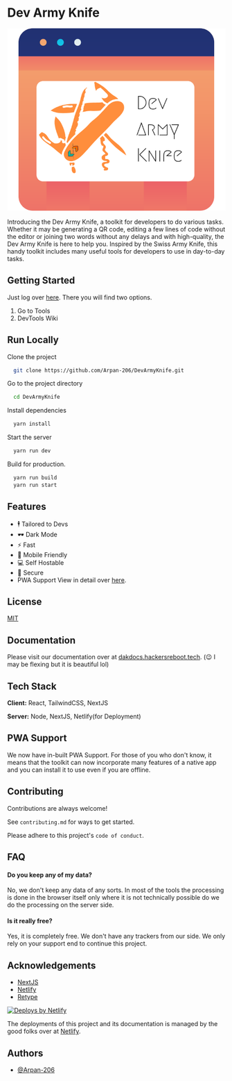 
# Dev Army Knife

![Dev Army Knife Thumbnail](public/images/DevArmyKnifeHeader.png)    

Introducing the Dev Army Knife, a toolkit for developers to do various tasks. Whether it may be generating a QR code, editing a few lines of code without the editor or joining two words without any delays and with high-quality, the Dev Army Knife is here to help you. Inspired by the Swiss Army Knife, this handy toolkit includes many useful tools for developers to use in day-to-day tasks.


## Getting Started
Just log over [here](https://devarmyknife.hackersreboot.tech/). There you will find two options.    
1. Go to Tools
2. DevTools Wiki
## Run Locally

Clone the project

```bash
  git clone https://github.com/Arpan-206/DevArmyKnife.git
```

Go to the project directory

```bash
  cd DevArmyKnife
```

Install dependencies

```bash
  yarn install
```

Start the server

```bash
  yarn run dev
```

Build for production.

```bash
  yarn run build
  yarn run start 
```

## Features

- 🕴️ Tailored to Devs
- 🕶️ Dark Mode
- ⚡ Fast
- 📱 Mobile Friendly
- 💻 Self Hostable
- 🔐 Secure
- PWA Support
View in detail over [here](https://dakdocs.hackersreboot.tech/#features).


## License

[MIT](https://choosealicense.com/licenses/mit/)


## Documentation
Please visit our documentation over at [dakdocs.hackersreboot.tech](https://dakdocs.hackersreboot.tech/).
(😉 I may be flexing but it is beautiful lol)


## Tech Stack

**Client:** React, TailwindCSS, NextJS

**Server:** Node, NextJS, Netlify(for Deployment)

## PWA Support
We now have in-built PWA Support. For those of you who don't know, it means that the toolkit can now incorporate many features of a native app and you can install it to use even if you are offline.

## Contributing

Contributions are always welcome!

See `contributing.md` for ways to get started.

Please adhere to this project's `code of conduct`.


## FAQ

#### Do you keep any of my data?

No, we don't keep any data of any sorts. In most of the tools the processing is done in the browser itself only where it is not technically possible do we do the processing on the server side.

#### Is it really free?

Yes, it is completely free. We don't have any trackers from our side. We only rely on your support end to continue this project.


## Acknowledgements

 - [NextJS](https://nextjs.org/)
 - [Netlify](https://netlify.com/)
 - [Retype](https://retype.com/)

<a href="https://www.netlify.com">
  <img src="https://www.netlify.com/img/global/badges/netlify-color-accent.svg" alt="Deploys by Netlify" />
</a>        

The deployments of this project and its documentation is managed by the good folks over at [Netlify](https://netlify.com).
## Authors

- [@Arpan-206](https://www.github.com/Arpan-206)

